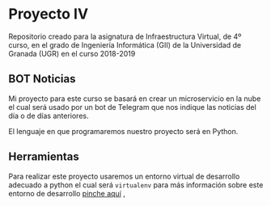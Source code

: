 ﻿# Proyecto IV 

Repositorio creado para la asignatura de Infraestructura Virtual, de 4º curso, en el grado de Ingeniería Informática (GII) de la Universidad de Granada (UGR) en el curso 2018-2019

## BOT Noticias

Mi proyecto para este curso se basará en crear un microservicio en la nube el cual será usado por un bot de Telegram que nos indique las noticias del día o de días anteriores.

El lenguaje en que programaremos nuestro proyecto será en Python.

## Herramientas

Para realizar este proyecto usaremos un entorno virtual de desarrollo adecuado a python el cual será `virtualenv` para más información sobre este entorno de desarrollo [pinche aquí](https://github.com/natalia2911/ProyectoIV-BOT) , 




